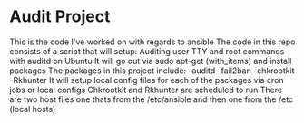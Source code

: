 # Audit Project
This is the code I've worked on with regards to ansible
The code in this repo consists of a script that will setup:
Auditing user TTY and root commands with auditd on Ubuntu
It will go out via sudo apt-get (with_items) and install packages
The packages in this project include:
-auditd
-fail2ban
-chkrootkit
-Rkhunter
It will setup local config files for each of the packages
via cron jobs or local configs
Chkrootkit and Rkhunter are scheduled to run
There are two host files one thats from the /etc/ansible and then one from the /etc (local hosts)
